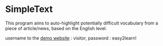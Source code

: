 # SimpleText 
This program aims to auto-highlight potentially difficult vocabulary from a piece of article/news, based on the English level.

username to the [demo website](http://vocabassist.com/) : visitor,
password : easy2learn!
